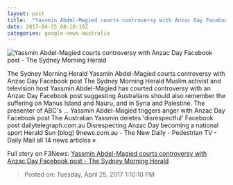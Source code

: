```yaml
---
layout: post
title:  "Yassmin Abdel-Magied courts controversy with Anzac Day Facebook post - The Sydney Morning Herald"
date: 2017-04-25 08:10:10Z
categories: google-news-australia
---
```


![Yassmin Abdel-Magied courts controversy with Anzac Day Facebook post - The Sydney Morning Herald](http://www.smh.com.au/content/dam/images/1/m/b/5/i/9/image.related.articleLeadwide.620x349.gvs7yp.png/1493110661054.jpg)

The Sydney Morning Herald Yassmin Abdel-Magied courts controversy with Anzac Day Facebook post The Sydney Morning Herald Muslim activist and television host Yassmin Abdel-Magied has courted controversy with an Anzac Day Facebook post suggesting Australians should also remember the suffering on Manus Island and Nauru, and in Syria and Palestine. The presenter of ABC's ... Yassmin Abdel-Magied triggers anger with Anzac Day Facebook post The Australian Yassmin deletes 'disrespectful' Facebook post dailytelegraph.com.au Disrespecting Anzac Day becoming a national sport Herald Sun (blog) 9news.com.au - The New Daily - Pedestrian TV - Daily Mail all 14 news articles »


Full story on F3News: [Yassmin Abdel-Magied courts controversy with Anzac Day Facebook post - The Sydney Morning Herald](http://www.f3nws.com/n/HD33x)

> Posted on: Tuesday, April 25, 2017 1:10:10 PM
